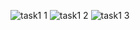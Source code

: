 
![task1 1](https://user-images.githubusercontent.com/112692170/214913860-d70934e0-6556-4550-9335-456d3f47f690.png)
![task1 2](https://user-images.githubusercontent.com/112692170/214913861-9dff6fad-e682-472f-82ed-5e642410db48.png)
![task1 3](https://user-images.githubusercontent.com/112692170/214913858-84c5c040-15c9-4b71-9053-8c32facb477f.png)
